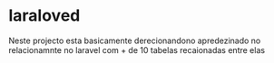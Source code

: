 # laraloved
 Neste projecto esta basicamente derecionandono apredezinado no relacionamnte no laravel com + de  10 tabelas recaionadas entre elas
